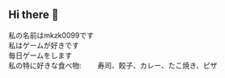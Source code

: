 ## Hi there 👋

私の名前はmkzk0099です  
私はゲームが好きです  
毎日ゲームをします  
私の特に好きな食べ物:　　
寿司、餃子、カレー、たこ焼き、ピザ　　　　
<!--
**mkzk0099/mkzk0099** is a ✨ _special_ ✨ repository because its `README.md` (this file) appears on your GitHub profile.

Here are some ideas to get you started:

aaaaaaaaaaaaaa
my name is mkzk0099
I like game
I play game everyday
I like sushi
I like curry-udon

私の名前はmkzk0099です
私はゲームが好きです
毎日ゲームをします
私は寿司が好きです
私はカレーうどんが好きです
-->
